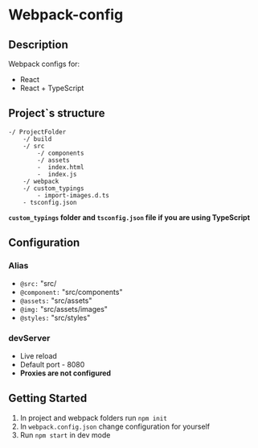 # Webpack-config

## Description

Webpack configs for:
- React 
- React + TypeScript 

## Project`s structure

    -/ ProjectFolder
        -/ build
        -/ src
            -/ components
            -/ assets
            -  index.html
            -  index.js
        -/ webpack
        -/ custom_typings
            - import-images.d.ts
        - tsconfig.json  

**`custom_typings` folder and `tsconfig.json` file if you are using TypeScript**        

## Configuration

### Alias

- `@src:` "src/
- `@component:` "src/components"
- `@assets:` "src/assets"
- `@img:` "src/assets/images"
- `@styles:` "src/styles"

### devServer
- Live reload
- Default port - 8080
- **Proxies are not configured**

## Getting Started

1. In project and webpack folders run `npm init`
2. In `webpack.config.json` change configuration for yourself
3. Run `npm start` in dev mode

